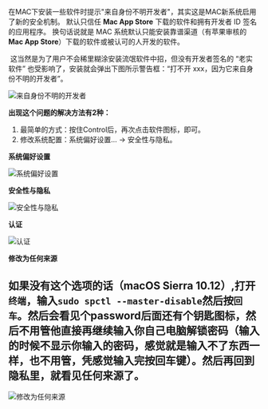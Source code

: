 

​	在MAC下安装一些软件时提示"来自身份不明开发者"，其实这是MAC新系统启用了新的安全机制。
默认只信任 **Mac App Store** 下载的软件和拥有开发者 ID 签名的应用程序。
换句话说就是 MAC 系统默认只能安装靠谱渠道（有苹果审核的 **Mac App Store**）下载的软件或被认可的人开发的软件。

​	这当然是为了用户不会稀里糊涂安装流氓软件中招，但没有开发者签名的 “老实软件” 也受影响了，安装就会弹出下图所示警告框：“打不开 xxx，因为它来自身份不明的开发者”。

![来自身份不明的开发者](https://ws2.sinaimg.cn/large/006tNbRwly1fwk9gbuqtpj30nc0b6dgh.jpg)

**出现这个问题的解决方法有2种：**

1. 最简单的方式：按住Control后，再次点击软件图标，即可。
2. 修改系统配置：系统偏好设置... -> 安全性与隐私。

**系统偏好设置**

![系统偏好设置](https://ws2.sinaimg.cn/large/006tNbRwly1fwk9gexh62j30os0m6ae7.jpg)

**安全性与隐私**

![安全性与隐私](https://ws1.sinaimg.cn/large/006tNbRwly1fwk9gcnaiij30oe0jqtbd.jpg)

**认证**

![认证](https://ws4.sinaimg.cn/large/006tNbRwly1fwk9gdzy3yj30om0cwjs4.jpg)

**修改为任何来源**



## 如果没有这个选项的话（macOS Sierra 10.12）,打开`终端`，输入`sudo spctl --master-disable`然后按`回车`。然后会看见个password后面还有个钥匙图标，然后不用管他直接再继续输入你自己电脑解锁密码（输入的时候不显示你输入的密码，感觉就是输入不了东西一样，也不用管，凭感觉输入完按回车键）。然后再回到隐私里，就看见任何来源了。

![修改为任何来源](https://ws4.sinaimg.cn/large/006tNbRwly1fwk9gee0rbj30oe0js77b.jpg)